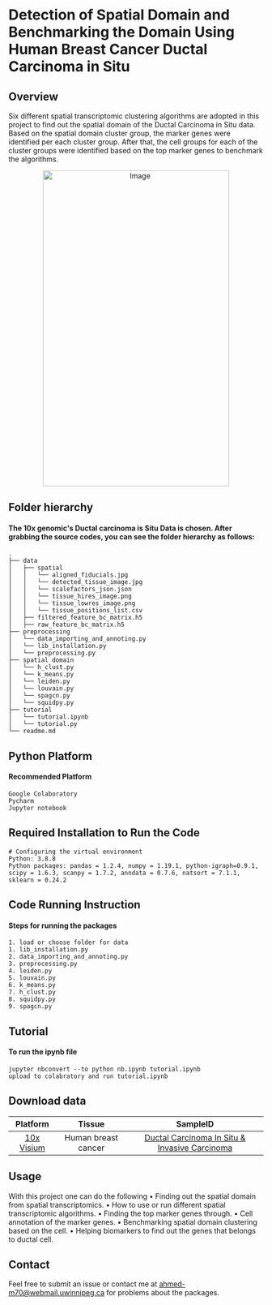 # Detection of Spatial Domain and Benchmarking the Domain Using Human Breast Cancer Ductal Carcinoma in Situ
## Overview
Six different spatial transcriptomic clustering algorithms are adopted in this project to find out the spatial domain of the Ductal Carcinoma in Situ data. Based on the spatial domain cluster group, the marker genes were identified per each cluster group. After that, the cell groups for each of the cluster groups were identified based on the top marker genes to benchmark the algorithms.

<p align="center">
	<img src="https://github.com/imtiaz-uofw/test/blob/main/stdiagram.png?raw=true" width="367.9" height="622.7" alt="Image">
</p>


## Folder hierarchy
#### The 10x genomic's Ductal carcinoma is Situ Data is chosen. After grabbing the source codes, you can see the folder hierarchy as follows:
```
.
├── data
│   ├── spatial
│   │   └── aligned_fiducials.jpg
│   │   └── detected_tissue_image.jpg
│   │   └── scalefactors_json.json
│   │   └── tissue_hires_image.png
│   │   └── tissue_lowres_image.png
│   │   └── tissue_positions_list.csv
│   ├── filtered_feature_bc_matrix.h5
│   ├── raw_feature_bc_matrix.h5
├── preprocessing
│   └── data_importing_and_annoting.py
│   └── lib_installation.py
│   └── preprocessing.py
├── spatial domain
│   └── h_clust.py
│   └── k_means.py
│   └── leiden.py
│   └── louvain.py
│   └── spagcn.py
│   └── squidpy.py
├── tutorial
│   └── tutorial.ipynb
│   └── tutorial.py
└── readme.md
```
## Python Platform
#### Recommended Platform
```
Google Colaboratory
Pycharm
Jupyter notebook
```
## Required Installation to Run the Code
```
# Configuring the virtual environment
Python: 3.8.8
Python packages: pandas = 1.2.4, numpy = 1.19.1, python-igraph=0.9.1, scipy = 1.6.3, scanpy = 1.7.2, anndata = 0.7.6, natsort = 7.1.1, sklearn = 0.24.2
```
## Code Running Instruction
#### Steps for running the packages
```
1. load or choose folder for data
1. lib_installation.py
2. data_importing_and_annoting.py
3. preprocessing.py
4. leiden.py
5. louvain.py
6. k_means.py
7. h_clust.py
8. squidpy.py
9. spagcn.py
```
## Tutorial
#### To run the ipynb file
```
jupyter nbconvert --to python nb.ipynb tutorial.ipynb
upload to colabratory and run tutorial.ipynb 
```
## Download data
|      Platform      |       Tissue     |    SampleID   |
|:----------------:|:----------------:|:------------:|
| [10x Visium](https://support.10xgenomics.com) | Human breast cancer| [Ductal Carcinoma In Situ & Invasive Carcinoma](https://www.10xgenomics.com/resources/datasets/human-breast-cancer-ductal-carcinoma-in-situ-invasive-carcinoma-ffpe-1-standard-1-3-0) 

## Usage
With this project one can do the following
• Finding out the spatial domain from spatial transcriptomics.
• How to use or run different spatial transcriptomic algorithms. 
• Finding the top marker genes through.
• Cell annotation of the marker genes.
• Benchmarking spatial domain clustering based on the cell.
• Helping biomarkers to find out the genes that belongs to ductal cell.

## Contact
Feel free to submit an issue or contact me at ahmed-m70@webmail.uwinnipeg.ca for problems about the packages.
